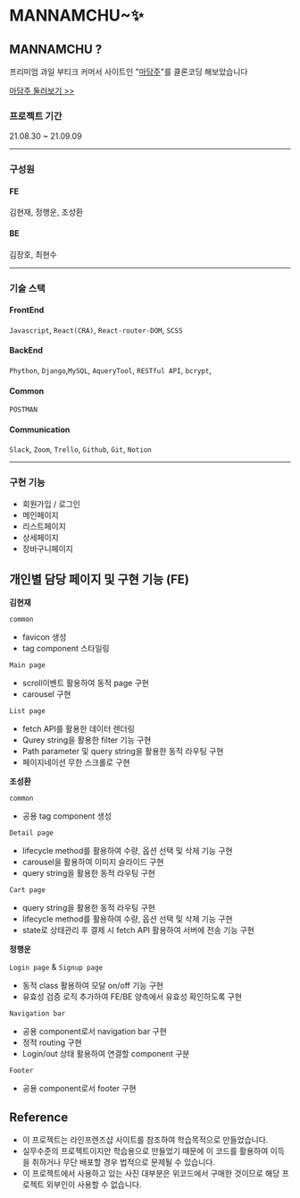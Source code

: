 # MANNAMCHU~✨

## MANNAMCHU ?

프리미엄 과일 부티크 커머서 사이트인 "[마담주](https://madamjooapp.imweb.me/)"를 클론코딩 해보았습니다

[마담주 둘러보기 >>](https://madamjooapp.imweb.me/)
<br>

### 프로젝트 기간

21.08.30 ~ 21.09.09

---

### 구성원

#### FE

김현재, 정행운, 조성환

#### BE

김장호, 최현수
<br>

---

### 기술 스택

#### FrontEnd

`Javascript`, `React(CRA)`, `React-router-DOM`, `SCSS`

#### BackEnd

`Phython`, `Django`,`MySQL`, `AqueryTool`, `RESTful API`, `bcrypt`,

#### Common

`POSTMAN`

#### Communication

`Slack`, `Zoom`, `Trello`, `Github`, `Git`, `Notion`
<br>

---

### 구현 기능

- 회원가입 / 로그인
- 메인페이지
- 리스트페이지
- 상세페이지
- 장바구니페이지

## 개인별 담당 페이지 및 구현 기능 (FE)

**김현재**

`common`

- favicon 생성
- tag component 스타일링

`Main page`

- scroll이벤트 활용하여 동적 page 구현
- carousel 구현

`List page`

- fetch API를 활용한 데이터 렌더링
- Qurey string을 활용한 filter 기능 구현
- Path parameter 및 query string을 활용한 동적 라우팅 구현
- 페이지네이션 무한 스크롤로 구현
  <br>

**조성환**

`common`

- 공용 tag component 생성

`Detail page`

- lifecycle method를 활용하여 수량, 옵션 선택 및 삭제 기능 구현
- carousel을 활용하여 이미지 슬라이드 구현
- query string을 활용한 동적 라우팅 구현

`Cart page`

- query string을 활용한 동적 라우팅 구현
- lifecycle method를 활용하여 수량, 옵션 선택 및 삭제 기능 구현
- state로 상태관리 후 결제 시 fetch API 활용하여 서버에 전송 기능 구현
  <br>

**정행운**

`Login page` & `Signup page`

- 동적 class 활용하여 모달 on/off 기능 구현
- 유효성 검증 로직 추가하여 FE/BE 양측에서 유효성 확인하도록 구현

`Navigation bar`

- 공용 component로서 navigation bar 구현
- 정적 routing 구현
- Login/out 상태 활용하여 연결할 component 구분

`Footer`

- 공용 component로서 footer 구현
  <br>

## Reference

- 이 프로젝트는 라인프렌즈샵 사이트를 참조하여 학습목적으로 만들었습니다.
- 실무수준의 프로젝트이지만 학습용으로 만들었기 때문에 이 코드를 활용하여 이득을 취하거나 무단 배포할 경우 법적으로 문제될 수 있습니다.
- 이 프로젝트에서 사용하고 있는 사진 대부분은 위코드에서 구매한 것이므로 해당 프로젝트 외부인이 사용할 수 없습니다.

